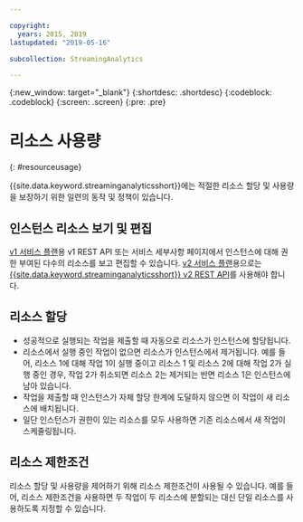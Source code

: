 ```yaml
---

copyright:
  years: 2015, 2019
lastupdated: "2019-05-16"

subcollection: StreamingAnalytics

---
```


<!-- Attribute definitions -->
{:new_window: target="_blank"}
{:shortdesc: .shortdesc}
{:codeblock: .codeblock}
{:screen: .screen}
{:pre: .pre}


# 리소스 사용량
{: #resourceusage}

{{site.data.keyword.streaminganalyticsshort}}에는 적절한 리소스 할당 및 사용량을 보장하기 위한 일련의 동작 및 정책이 있습니다.

## 인스턴스 리소스 보기 및 편집
[v1 서비스 플랜](/docs/services/StreamingAnalytics?topic=StreamingAnalytics-service_plans#service_plans)용 v1 REST API 또는 서비스 세부사항 페이지에서 인스턴스에 대해 권한 부여된 다수의 리소스를 보고 편집할 수 있습니다. [v2 서비스 플랜](/docs/services/StreamingAnalytics?topic=StreamingAnalytics-service_plans#service_plans)용으로는 [{{site.data.keyword.streaminganalyticsshort}} v2 REST API](https://{DomainName}/apidocs/streaming-analytics-v2#get-a-streaming-analytics-instance)를 사용해야 합니다.

## 리소스 할당
- 성공적으로 실행되는 작업을 제출할 때 자동으로 리소스가 인스턴스에 할당됩니다.
- 리소스에서 실행 중인 작업이 없으면 리소스가 인스턴스에서 제거됩니다. 예를 들어, 리소스 1에 대해 작업 1이 실행 중이고 리소스 1 및 리소스 2에 대해 작업 2가 실행 중인 경우, 작업 2가 취소되면 리소스 2는 제거되는 반면 리소스 1은 인스턴스에 남아 있습니다.
- 작업을 제출할 때 인스턴스가 자체 할당 한계에 도달하지 않으면 이 작업이 새 리소스에 배치됩니다.
- 일단 인스턴스가 권한이 있는 리소스를 모두 사용하면 기존 리소스에서 새 작업이 스케줄링됩니다.

## 리소스 제한조건

리소스 할당 및 사용량을 제어하기 위해 리소스 제한조건이 사용될 수 있습니다. 예를 들어, 리소스 제한조건을 사용하면 두 작업이 두 리소스에 분할되는 대신 단일 리소스를 사용하도록 지정할 수 있습니다.
